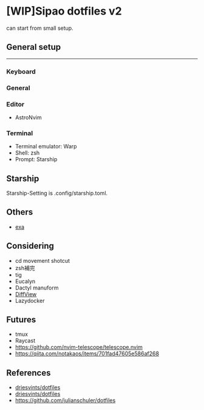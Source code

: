 # [WIP]Sipao dotfiles v2
can start from small setup.

## General setup
------

### Keyboard
### General
### Editor
- AstroNvim

### Terminal
- Terminal emulator: Warp
- Shell: zsh
- Prompt: Starship

## Starship
Starship-Setting is .config/starship.toml.

## Others
- [exa](https://github.com/ogham/exa)

## Considering
- cd movement shotcut
- zsh補完
- tig
- Eucalyn
- Dactyl manuform
- [DiffView](https://github.com/sindrets/diffview.nvim)
- Lazydocker

## Futures
- tmux
- Raycast
- https://github.com/nvim-telescope/telescope.nvim
- https://qiita.com/notakaos/items/701fad47605e586af268

## References
- [driesvints/dotfiles](https://github.com/driesvints/dotfiles)
- [driesvints/dotfiles](https://github.com/driesvints/dotfiles)
- https://github.com/julianschuler/dotfiles
